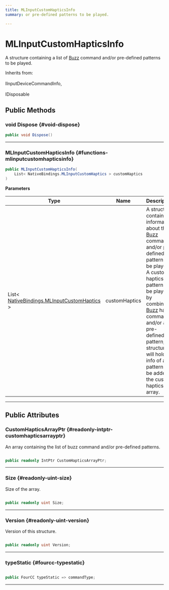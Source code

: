 ```yaml
---
title: MLInputCustomHapticsInfo
summary: or pre-defined patterns to be played. 

---
```


# MLInputCustomHapticsInfo




A structure containing a list of [Buzz](/versioned_docs/version-14-Jun-2023/unity-api/api/UnityEngine.XR.MagicLeap/InputSubsystem/Extensions/Haptics/UnityEngine.XR.MagicLeap.InputSubsystem.Extensions.Haptics.Buzz.md) command and/or pre-defined patterns to be played.   


Inherits from: <br></br>IInputDeviceCommandInfo,<br></br>IDisposable




## Public Methods

### void Dispose {#void-dispose}

```csharp
public void Dispose()
```






-----------

###  MLInputCustomHapticsInfo {#functions-mlinputcustomhapticsinfo}

```csharp
public MLInputCustomHapticsInfo(
    List< NativeBindings.MLInputCustomHaptics > customHaptics
)
```


**Parameters**

| Type | Name  | Description  | 
|--|--|--|
| List&lt; [NativeBindings.MLInputCustomHaptics](/versioned_docs/version-14-Jun-2023/unity-api/api/UnityEngine.XR.MagicLeap/InputSubsystem/Extensions/Haptics/NativeBindings/UnityEngine.XR.MagicLeap.InputSubsystem.Extensions.Haptics.NativeBindings.MLInputCustomHaptics.md) &gt; |customHaptics|A structure containing information about the [Buzz](/versioned_docs/version-14-Jun-2023/unity-api/api/UnityEngine.XR.MagicLeap/InputSubsystem/Extensions/Haptics/UnityEngine.XR.MagicLeap.InputSubsystem.Extensions.Haptics.Buzz.md) command and/or pre-defined pattern to be played. A custom haptics pattern can be played by combining [Buzz](/versioned_docs/version-14-Jun-2023/unity-api/api/UnityEngine.XR.MagicLeap/InputSubsystem/Extensions/Haptics/UnityEngine.XR.MagicLeap.InputSubsystem.Extensions.Haptics.Buzz.md) haptic command and/or a pre-defined pattern, this structure will hold info of a pattern to be added to the custom haptics array. |






-----------

## Public Attributes

### CustomHapticsArrayPtr {#readonly-intptr-customhapticsarrayptr}

An array containing the list of buzz command and/or pre-defined patterns. 

```csharp

public readonly IntPtr CustomHapticsArrayPtr;

```






-----------

### Size {#readonly-uint-size}

Size of the array. 

```csharp

public readonly uint Size;

```






-----------

### Version {#readonly-uint-version}

Version of this structure. 

```csharp

public readonly uint Version;

```






-----------

### typeStatic {#fourcc-typestatic}

```csharp

public FourCC typeStatic => commandType;

```






-----------


